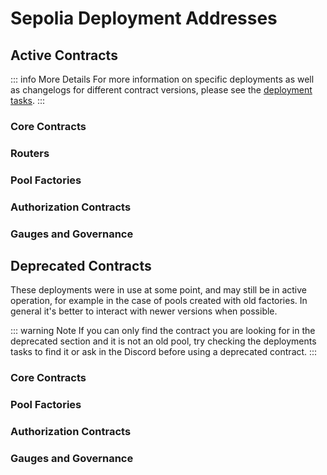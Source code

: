 # Sepolia Deployment Addresses

## Active Contracts

::: info More Details
For more information on specific deployments as well as changelogs for different contract versions, please see the [deployment tasks](https://github.com/balancer/balancer-deployments/tree/master/v3/tasks).
:::

### Core Contracts

<DeploymentAddresses chain="sepolia" :active="true" group="core" />

### Routers

<DeploymentAddresses chain="sepolia" :active="true" group="routers" />

### Pool Factories

<DeploymentAddresses chain="sepolia" :active="true" group="poolfactory" />

### Authorization Contracts

<DeploymentAddresses chain="sepolia" :active="true" group="authorizations" />

### Gauges and Governance

<DeploymentAddresses chain="sepolia" :active="true" group="gaugesgovernance" />

## Deprecated Contracts

These deployments were in use at some point, and may still be in active operation, for example in the case of pools created with old factories. In general it's better to interact with newer versions when possible.

::: warning Note
If you can only find the contract you are looking for in the deprecated section and it is not an old pool, try checking the deployments tasks to find it or ask in the Discord before using a deprecated contract.
:::

### Core Contracts

<DeploymentAddresses chain="sepolia" :active="false" group="core" />

### Pool Factories

<DeploymentAddresses chain="sepolia" :active="false" group="poolfactory" />

### Authorization Contracts

<DeploymentAddresses chain="sepolia" :active="false" group="authorizations" />

### Gauges and Governance

<DeploymentAddresses chain="sepolia" :active="false" group="gaugesgovernance" />
